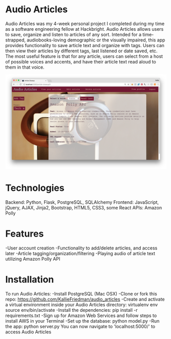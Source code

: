 # Audio Articles
Audio Articles was my 4-week personal project I completed during my time as a software engineering fellow at Hackbright. 
Audio Articles allows users to save, organize and listen to articles of any sort. Intended for a time-strapped, 
audiobooks-loving demographic or the visually impaired, this app provides functionality to save article text and organize with tags. 
Users can then view their articles by different tags, last listened or date saved, etc. The most useful feature is that 
for any article, users can select from a host of possible voices and accents, and have their article text read 
aloud to them in that voice.

![alt text](static/article_closeup_screencast.png "Article Closeup Page")

# Technologies
Backend: Python, Flask, PostgreSQL, SQLAlchemy
Frontend: JavaScript, jQuery, AJAX, Jinja2, Bootstrap, HTML5, CSS3, some React
APIs: Amazon Polly

# Features
-User account creation
-Functionality to add/delete articles, and access later
-Article tagging/organization/filtering
-Playing audio of article text utilizing Amazon Polly API

# Installation
To run Audio Articles:
-Install PostgreSQL (Mac OSX)
-Clone or fork this repo:
https://github.com/KallieFriedman/audio_articles
-Create and activate a virtual environment inside your Audio Articles directory:
virtualenv env
source env/bin/activate
-Install the dependencies:
pip install -r requirements.txt
-Sign up for Amazon Web Services and follow steps to install AWS in your Terminal
-Set up the database:
python model.py
-Run the app:
python server.py
You can now navigate to 'localhost:5000/' to access Audio Articles

